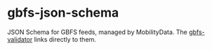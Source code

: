 # gbfs-json-schema
JSON Schema for GBFS feeds, managed by MobilityData. The [gbfs-validator](https://github.com/MobilityData/gbfs-validator) links directly to them.

